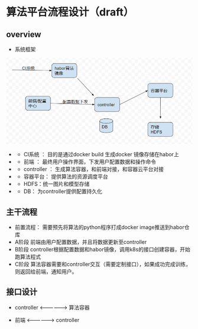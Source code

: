 # 算法平台流程设计（draft）

## overview

* 系统框架

![performance_write_general](images/流程图v2.png)

* * CI系统 ： 目的是通过docker build 生成docker 镜像存储在habor上
* * 前端 ： 最终用户操作界面，下发用户配置数据和操作命令
* * controller ： 生成算法容器，和前端对接，和容器云平台对接
* * 容器平台： 提供算法的资源调度平台
* * HDFS：统一图片和模型存储
* * DB： 为controller提供配置持久化

## 主干流程

* 前置流程： 需要预先将算法的python程序打成docker image推送到habor仓库
* A阶段 前端由用户配置数据，并且将数据更新至controller
* B阶段 controller根据配置数据和habor镜像，调用k8s的接口创建容器，开始跑算法程式
* C阶段 算法容器需要和controller交互（需要定制接口），如果成功完成训练，则返回给前端，通知用户。

## 接口设计

* controller <------> 算法容器

* 前端 <------> controller
